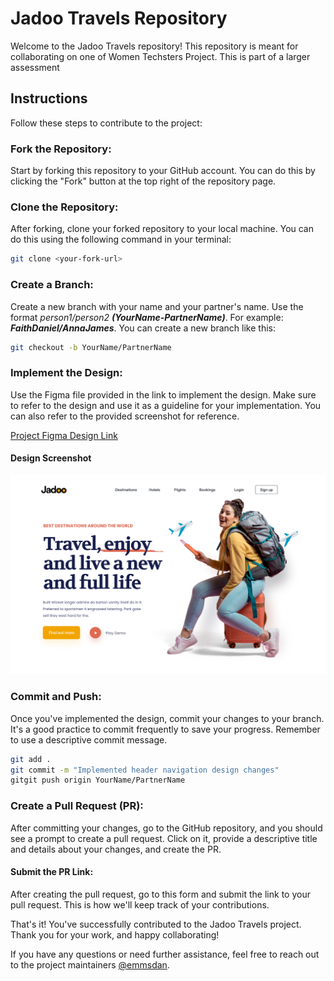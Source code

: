 # Jadoo Travels Repository
Welcome to the Jadoo Travels repository! This repository is meant for collaborating on one of Women Techsters Project.
This is part of a larger assessment

## Instructions
Follow these steps to contribute to the project:

### Fork the Repository: 
Start by forking this repository to your GitHub account. You can do this by clicking the "Fork" button at the top right of the repository page.

### Clone the Repository: 
After forking, clone your forked repository to your local machine. You can do this using the following command in your terminal:

```bash
git clone <your-fork-url>
```

### Create a Branch: 
Create a new branch with your name and your partner's name. Use the format *person1/person2* _**(YourName-PartnerName)**_.
For example: ***FaithDaniel/AnnaJames***. You can create a new branch like this:

```bash
git checkout -b YourName/PartnerName
```

### Implement the Design: 
Use the Figma file provided in the link to implement the design. Make sure to refer to the design and use it as a guideline for your implementation. 
You can also refer to the provided screenshot for reference.

[Project Figma Design Link](https://www.figma.com/file/xZnPF4NjiLOqCVxutz0Qvm/Travel-Website-Landing-Page-(Community)?type=design&node-id=108-84&mode=design&t=M7VGRx9VM9t9dBbi-4)
#### Design Screenshot
![Jadoo Travel Agency](/Travel%20Agency%20Landing%20Page%20UI.jpg)

### Commit and Push: 
Once you've implemented the design, commit your changes to your branch. It's a good practice to commit frequently to save your progress. Remember to use a descriptive commit message.

```bash
git add .
git commit -m "Implemented header navigation design changes"
gitgit push origin YourName/PartnerName
```

### Create a Pull Request (PR): 
After committing your changes, go to the GitHub repository, and you should see a prompt to create a pull request. 
Click on it, provide a descriptive title and details about your changes, and create the PR.

#### Submit the PR Link: 
After creating the pull request, go to this form and submit the link to your pull request. 
This is how we'll keep track of your contributions.

That's it! You've successfully contributed to the Jadoo Travels project. 
Thank you for your work, and happy collaborating!

If you have any questions or need further assistance, feel free to reach out to the project maintainers [@emmsdan](https://twitter.com/emmsdan).
